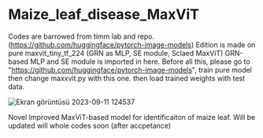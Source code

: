 # Maize_leaf_disease_MaxViT

Codes are barrowed from timm lab and repo. (https://github.com/huggingface/pytorch-image-models)
Edition is made on pure maxvit_tiny_tf_224 (GRN as MLP, SE module, Sclaed MaxViT)
GRN-based MLP and SE module is imported in here.
Before all this, please go to "https://github.com/huggingface/pytorch-image-models", 
train pure model then change maxxvit.py with this one.
then load trained weights with test data.

![Ekran görüntüsü 2023-09-11 124537](https://github.com/ishakpacal/Maize_leaf_disease_MaxViT/assets/58702074/31817a2e-045c-4b04-a48a-19c1fe54bf77)


Novel Improved MaxViT-based model for identificaiton of maize leaf.
Will be updated will whole codes soon (after accpetance)
